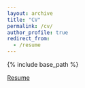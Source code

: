```yaml
---
layout: archive
title: "CV"
permalink: /cv/
author_profile: true
redirect_from:
  - /resume
---
```


{% include base_path %}

[Resume](http://egoreta.github.io/files/Goreta_Eli_Resume1.pdf)

<!-- xfun::embed_file("egoreta.github.io/files/Goreta_Eli_Resume.pdf") -->
